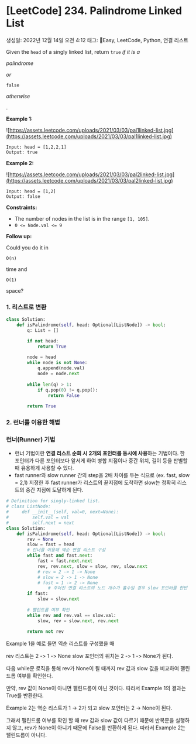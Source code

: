 # [LeetCode] 234. Palindrome Linked List

생성일: 2022년 12월 14일 오전 4:12
태그: Easy, LeetCode, Python, 연결 리스트

Given the `head` of a singly linked list, return `true` *if it is a*

*palindrome*

*or*

```
false
```

*otherwise*

.

**Example 1:**

![https://assets.leetcode.com/uploads/2021/03/03/pal1linked-list.jpg](https://assets.leetcode.com/uploads/2021/03/03/pal1linked-list.jpg)

```
Input: head = [1,2,2,1]
Output: true

```

**Example 2:**

![https://assets.leetcode.com/uploads/2021/03/03/pal2linked-list.jpg](https://assets.leetcode.com/uploads/2021/03/03/pal2linked-list.jpg)

```
Input: head = [1,2]
Output: false

```

**Constraints:**

- The number of nodes in the list is in the range `[1, 105]`.
- `0 <= Node.val <= 9`

**Follow up:**

Could you do it in

```
O(n)
```

time and

```
O(1)
```

space?

### 1. 리스트로 변환

```python
class Solution:
    def isPalindrome(self, head: Optional[ListNode]) -> bool:
        q: List = []

        if not head:
            return True
        
        node = head
        while node is not None:
            q.append(node.val)
            node = node.next
        
        while len(q) > 1:
            if q.pop(0) != q.pop():
                return False
        
        return True
```

### 2. 런너를 이용한 해법

### **런너(Runner) 기법**

- 런너 기법이란 **연결 리스트 순회 시** **2개의 포인터를 동시에 사용**하는 기법이다. 한 포인터가 다른 포인터보다 앞서게 하여 병합 지점이나 중간 위치, 길이 등을 판별할 때 유용하게 사용할 수 있다.
- fast runner와 slow runner 간의 step을 2배 차이를 두는 식으로 (ex. fast, slow = 2,1) 지정한 후 fast runner가 리스트의 끝지점에 도착하면 slow는 정확히 리스트의 중간 지점에 도달하게 된다.

```python
# Definition for singly-linked list.
# class ListNode:
#     def __init__(self, val=0, next=None):
#         self.val = val
#         self.next = next
class Solution:
    def isPalindrome(self, head: Optional[ListNode]) -> bool:
        rev = None
        slow = fast = head
        # 런너를 이용해 역순 연결 리스트 구성
        while fast and fast.next:
            fast = fast.next.next
            rev, rev.next, slow = slow, rev, slow.next
            # rev = 2 -> 1 -> None
            # slow = 2 -> 1 -> None
            # fast = 1 -> 2 -> None
				# 주어진 연결 리스트의 노드 개수가 홀수일 경우 slow 포인터를 한번 더 움직여서 중앙에 위치시킨다.
        if fast:
            slow = slow.next
        
        # 팰린드롬 여부 확인
        while rev and rev.val == slow.val:
            slow, rev = slow.next, rev.next
            
        return not rev
```

Example 1을 예로 들면 역순 리스트를 구성했을 때 

rev 리스트는 2 -> 1 -> None
slow 포인터의 위치는  2 -> 1 -> None가 된다.

다음 while문 로직을 통해 rev가 None이 될 때까지 rev 값과 slow 값을 비교하여 팰린드롬 여부를 확인한다.

만약, rev 값이 None이 아니면 팰린드롬이 아닌 것이다. 따라서 Example 1의 결과는 True를 반환한다.

Example 2는 역순 리스트가 1 → 2가 되고 slow 포인터는 2 → None이 된다.

그래서 팰린드롬 여부를 확인 할 때 rev 값과 slow 값이 다르기 때문에 반복문을 실행하지 않고, rev가 None이 아니기 때문에 False를 반환하게 된다. 따라서 Example 2는 팰린드롬이 아니다.